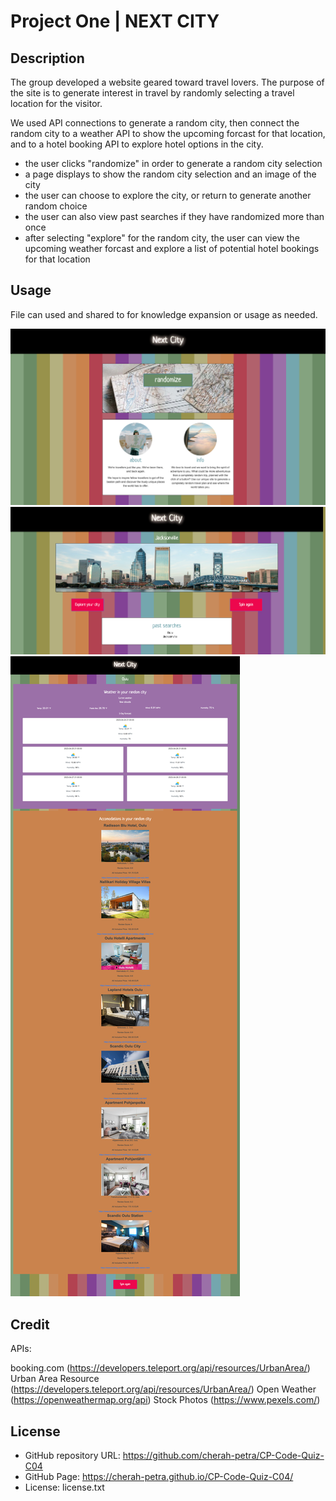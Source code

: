 # Project One | NEXT CITY

## Description

The group developed a website geared toward travel lovers. The purpose of the site is to generate interest in travel by randomly selecting a travel location for the visitor. 

We used API connections to generate a random city, then connect the random city to a weather API to show the upcoming forcast for that location, and to a hotel booking API to explore hotel options in the city.

- the user clicks "randomize" in order to generate a random city selection
- a page displays to show the random city selection and an image of the city
- the user can choose to explore the city, or return to generate another random choice
- the user can also view past searches if they have randomized more than once
- after selecting "explore" for the random city, the user can view the upcoming weather forcast and explore a list of potential hotel bookings for that location

## Usage

File can used and shared to for knowledge expansion or usage as needed. 

![Index Screenshot](./assets/img/screencapture-kimmh891223-github-io-next-city-2023-04-24-16_09_10.png)
![Random Selector](./assets/img/screencapture-kimmh891223-github-io-next-city-random-html-2023-04-24-16_08_47.png)
![Weather & Booking](./assets/img/screencapture-kimmh891223-github-io-next-city-explore-html-2023-04-24-16_08_14.png)

## Credit

APIs:

booking.com (https://developers.teleport.org/api/resources/UrbanArea/)
Urban Area Resource (https://developers.teleport.org/api/resources/UrbanArea/)
Open Weather (https://openweathermap.org/api)
Stock Photos (https://www.pexels.com/)

## License

- GitHub repository URL: https://github.com/cherah-petra/CP-Code-Quiz-C04
- GitHub Page: https://cherah-petra.github.io/CP-Code-Quiz-C04/
- License: license.txt



